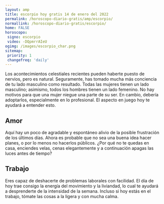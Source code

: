 ```yaml
---
layout: amp
title: escorpio hoy gratis 14 de enero del 2022 
permalink: /horoscopo-diario-gratis/amp/escorpio/
normallink: /horoscopo-diario-gratis/escorpio/
home: FALSE
horoscopo:
 signo: escorpio
 video: -DQpmrrAIeU
ogimg: /images/escorpio_char.png
sitemap:
 priority: 1
 changefreq: 'daily'
---
```



Los acontecimientos celestiales recientes pueden haberte puesto de nervios, pero es natural. Seguramente, has tomado mucha más conciencia de tu lado masculino como resultado. Todas las mujeres tienen un lado masculino; asimismo, todos los hombres tienen un lado femenino. No hay motivos para que una mujer niegue una parte de su ser. En cambio, debería adoptarlos, especialmente en lo profesional. El aspecto en juego hoy te ayudará a entender esto.

## Amor

Aquí hay un poco de agradable y espontáneo alivio de la posible frustración de los últimos días. Ahora es probable que no sea una buena idea hacer planes, o por lo menos no hacerlos públicos. ¿Por qué no te quedas en casa, enciendes velas, cenas elegantemente y a continuación apagas las luces antes de tiempo?

## Trabajo

Eres capaz de deshacerte de problemas laborales con facilidad. El día de hoy trae consigo la energía del movimiento y la liviandad, lo cual te ayudará a desprenderte de la intensidad de la semana. Incluso si hoy estás en el trabajo, tómate las cosas a la ligera y con mucha calma.